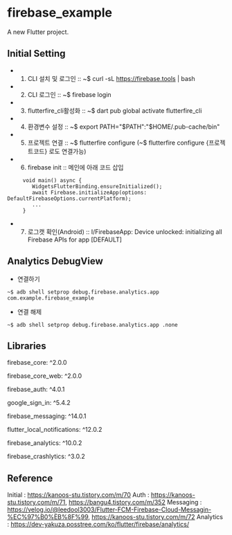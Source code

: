 # firebase_example

A new Flutter project.

## Initial Setting
* 1. CLI 설치 및 로그인 :: ~$ curl -sL https://firebase.tools | bash
* 2. CLI 로그인 :: ~$ firebase login
* 3. flutterfire_cli활성화 :: ~$ dart pub global activate flutterfire_cli
* 4. 환경변수 설정 :: ~$ export PATH="$PATH":"$HOME/.pub-cache/bin"
* 5. 프로젝트 연결 :: ~$ flutterfire configure     (~$ flutterfire configure {프로젝트코드} 로도 연결가능)
* 6. firebase init :: 메인에 아래 코드 삽입
```
     void main() async {
        WidgetsFlutterBinding.ensureInitialized();
        await Firebase.initializeApp(options: DefaultFirebaseOptions.currentPlatform);
        ...
     }
```

* 7. 로그캣 확인(Android) :: I/FirebaseApp: Device unlocked: initializing all Firebase APIs for app [DEFAULT]


## Analytics DebugView

* 연결하기

```
~$ adb shell setprop debug.firebase.analytics.app com.example.firebase_example
```

* 연결 해제

```
~$ adb shell setprop debug.firebase.analytics.app .none
```


## Libraries 

firebase_core: ^2.0.0

firebase_core_web: ^2.0.0

firebase_auth: ^4.0.1

google_sign_in: ^5.4.2

firebase_messaging: ^14.0.1

flutter_local_notifications: ^12.0.2

firebase_analytics: ^10.0.2

firebase_crashlytics: ^3.0.2


## Reference

Initial : https://kanoos-stu.tistory.com/m/70
Auth : https://kanoos-stu.tistory.com/m/71, https://bangu4.tistory.com/m/352
Messaging : https://velog.io/@leedool3003/Flutter-FCM-Firebase-Cloud-Messagin-%EC%97%B0%EB%8F%99, https://kanoos-stu.tistory.com/m/72
Analytics : https://dev-yakuza.posstree.com/ko/flutter/firebase/analytics/